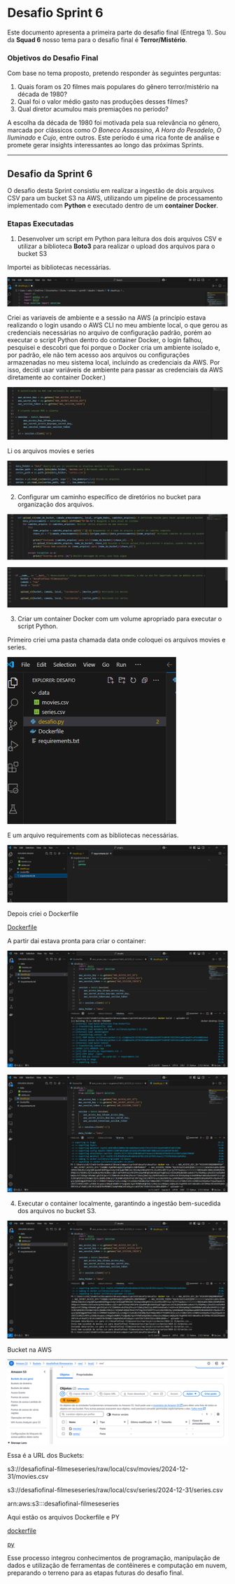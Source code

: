 # Desafio Sprint 6

Este documento apresenta a primeira parte do desafio final (Entrega 1).
Sou da **Squad 6** nosso tema para o desafio final é **Terror/Mistério**.

### Objetivos do Desafio Final

Com base no tema proposto, pretendo responder às seguintes perguntas:  
1. Quais foram os 20 filmes mais populares do gênero terror/mistério na década de 1980?  
2. Qual foi o valor médio gasto nas produções desses filmes?  
3. Qual diretor acumulou mais premiações no período?  

A escolha da década de 1980 foi motivada pela sua relevância no gênero, marcada por clássicos como *O Boneco Assassino*, *A Hora do Pesadelo*, *O Iluminado* e *Cujo*, entre outros. Este período é uma rica fonte de análise e promete gerar insights interessantes ao longo das próximas Sprints.

---

## Desafio da Sprint 6

O desafio desta Sprint consistiu em realizar a ingestão de dois arquivos CSV para um bucket S3 na AWS, utilizando um pipeline de processamento implementado com **Python** e executado dentro de um **container Docker**.

### Etapas Executadas

1. Desenvolver um script em Python para leitura dos dois arquivos CSV e utilizar a biblioteca **Boto3** para realizar o upload dos arquivos para o bucket S3  

Importei as bibliotecas necessárias.

![desafio1](../Evidencias/script01.png)

Criei as variaveis de ambiente e a sessão na AWS (a principio estava realizando o login usando o AWS CLI no meu ambiente local, o que gerou as credenciais necessárias no arquivo de configuração padrão, porém ao executar o script Python dentro do container Docker, o login falhou, pesquisei e descobri que foi porque o Docker cria um ambiente isolado e, por padrão, ele não tem acesso aos arquivos ou configurações armazenadas no meu sistema local, incluindo as credenciais da AWS. Por isso, decidi usar variáveis de ambiente para passar as credenciais da AWS diretamente ao container Docker.)

![desafio2](../Evidencias/script02.png)

Li os arquivos movies e series

![desafio3](../Evidencias/script03.png)

2. Configurar um caminho específico de diretórios no bucket para organização dos arquivos.  

![desafio4](../Evidencias/script04.png)

![desafio5](../Evidencias/script06.png)

3. Criar um container Docker com um volume apropriado para executar o script Python.

Primeiro criei uma pasta chamada data onde coloquei os arquivos movies e series.

![docker](../Evidencias/docker05.png)

E um arquivo requirements com as bibliotecas necessárias.

![requirements](../Evidencias/docker04.png)

Depois criei o Dockerfile

[Dockerfile](../Desafio/Dockerfile)

A partir dai estava pronta para criar o container:

![desafio6](../Evidencias/docker01.png)

![desafio7](../Evidencias/docker02.png)


4. Executar o container localmente, garantindo a ingestão bem-sucedida dos arquivos no bucket S3.

![desafio8](../Evidencias/docker03.png)

Bucket na AWS 

![desafio9](../Evidencias/bucket.png)

Essa é a URL dos Buckets:

s3://desafiofinal-filmeseseries/raw/local/csv/movies/2024-12-31/movies.csv

s3://desafiofinal-filmeseseries/raw/local/csv/series/2024-12-31/series.csv

arn:aws:s3:::desafiofinal-filmeseseries

Aqui estão os arquivos Dockerfile e PY

[dockerfile](../Desafio/Dockerfile)

[py](../Desafio/desafio.py)

Esse processo integrou conhecimentos de programação, manipulação de dados e utilização de ferramentas de contêineres e computação em nuvem, preparando o terreno para as etapas futuras do desafio final.
